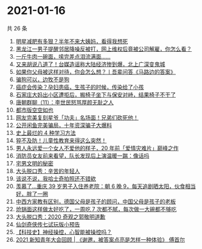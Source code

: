 # 2021-01-16

共 26 条

<!-- BEGIN ZHIHUVIDEO -->
<!-- 最后更新时间 Sat Jan 16 2021 14:29:35 GMT+0800 (CST) -->
1. [明星减肥有多狠？半年不来大姨妈，看得我想死](https://www.zhihu.com/zvideo/1333483421562798080)
1. [黑龙江一男子提醒邻居降噪反被打，网上维权后竟被公司解雇，你怎么看？](https://www.zhihu.com/zvideo/1333421051322187776)
1. [一斤牛肉一碗面，嗦完差点泪流满面……](https://www.zhihu.com/zvideo/1333499434429009920)
1. [又来胡说八道了！台媒造谣称大陆经济惨到爆，北上广深变鬼城](https://www.zhihu.com/zvideo/1333725183580934144)
1. [如果你父母被这样对待，你会怎么想？丨吾辈问答《马路边的答案》](https://www.zhihu.com/zvideo/1333167251160137728)
1. [骗狗可以，边牧不是狗](https://www.zhihu.com/zvideo/1333461403441471488)
1. [癌症会传染？孕妇患癌，生孩子的时候，传染给了小孩](https://www.zhihu.com/zvideo/1333721695895920640)
1. [石家庄大妈出小区遭拒后，搬椅子坐下与保安对峙，结果椅子不干了](https://www.zhihu.com/zvideo/1333428274655916032)
1. [唐朝群聊（11）：李世民怒骂厚颜无耻之人](https://www.zhihu.com/zvideo/1333487991877050368)
1. [都市版空空如也](https://www.zhihu.com/zvideo/1333366347199971328)
1. [网友完美复刻星爷「功夫」名场面！兄弟们砍死他！](https://www.zhihu.com/zvideo/1333471587677765632)
1. [公开闲鱼完美骗局，十年资深骗子大爆料](https://www.zhihu.com/zvideo/1333069073555361792)
1. [史上最烂的 4 种学习方法](https://www.zhihu.com/zvideo/1332369413563953152)
1. [猝不及防！儿童性教育来得这么突然！](https://www.zhihu.com/zvideo/1333169389848772608)
1. [男人永远爱一个女人不爱他的样子，20 年前「爱情灾难片」巅峰之作](https://www.zhihu.com/zvideo/1332616900527390720)
1. [消防员女友前来看望，队长发现后上演温暖一踹：像话吗](https://www.zhihu.com/zvideo/1333510221642133504)
1. [宅男文明的秘密](https://www.zhihu.com/zvideo/1333370205481521152)
1. [大头脱口秀：辛苦的年轻人](https://www.zhihu.com/zvideo/1333369342189084672)
1. [该说不说，我哈士奇拍照还不错欸](https://www.zhihu.com/zvideo/1333364632917368832)
1. [羡慕了…重庆 39 岁男子入住养老院：朝 6 晚 9，每天追剧晒太阳，伙食相当好，胖了一圈](https://www.zhihu.com/zvideo/1333167116058021888)
1. [中西方家教有区别，德国父母是孩子的顾问，中国父母是孩子的老板](https://www.zhihu.com/zvideo/1333171904132751360)
1. [炝锅面这样做太好吃了，一周吃 7 次都不腻，每次做一大碗都不够吃](https://www.zhihu.com/zvideo/1333373375783989248)
1. [大头脱口秀：2020 奇观之郭敬明道歉](https://www.zhihu.com/zvideo/1333369467313811456)
1. [仙剑奇侠传七试玩版小预告](https://www.zhihu.com/zvideo/1333455566472167424)
1. [【科技史】神经操控，心智能被操控吗？](https://www.zhihu.com/zvideo/1333457619642875905)
1. [2021 新知青年大会回顾 | 《谢邀，被答案点亮是怎样一种体验》 傅首尔](https://www.zhihu.com/zvideo/1332759877870182400)
<!-- END ZHIHUVIDEO -->
